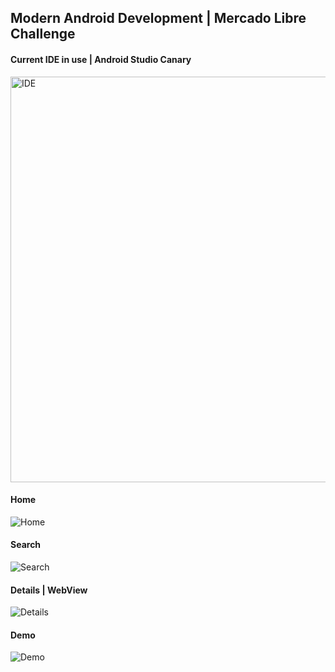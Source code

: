 ## Modern Android Development | Mercado Libre Challenge

#### Current IDE in use | Android Studio Canary

<img width="649" alt="IDE" src="https://user-images.githubusercontent.com/39838885/110265607-b7c89880-7f9a-11eb-88e5-75a6ad6df0ae.png">

#### Home

![Home](https://user-images.githubusercontent.com/39838885/110264855-0117e880-7f99-11eb-92da-b0c4d1c490cb.png)

#### Search

![Search](https://user-images.githubusercontent.com/39838885/110265067-7aafd680-7f99-11eb-8ef9-1681ad6d2756.png)

#### Details | WebView

![Details](https://user-images.githubusercontent.com/39838885/110265062-784d7c80-7f99-11eb-8cd2-19ae9878f419.png)

#### Demo

![Demo](https://user-images.githubusercontent.com/39838885/110264653-91096280-7f98-11eb-9761-f9e4f0bc9092.gif)




